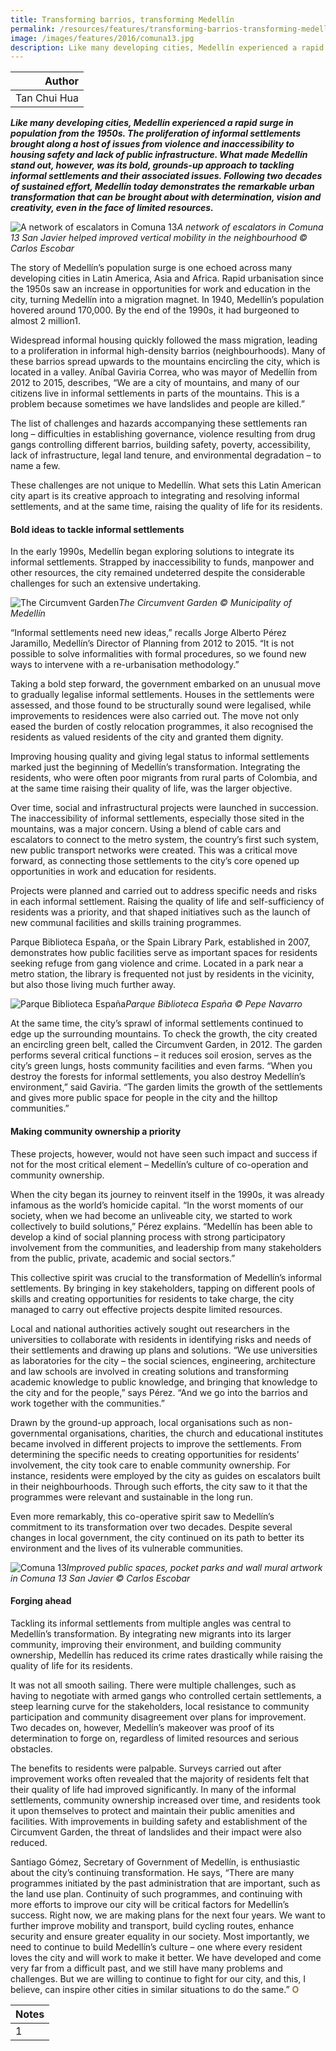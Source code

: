 ```yaml
---
title: Transforming barrios, transforming Medellín
permalink: /resources/features/transforming-barrios-transforming-medellin/
image: /images/features/2016/comuna13.jpg
description: Like many developing cities, Medellín experienced a rapid surge in population from the 1950s. The proliferation of informal settlements brought along a host of issues from violence and inaccessibility to housing safety and lack of public infrastructure. What made Medellín stand out, however, was its bold, grounds-up approach to tackling informal settlements and their associated issues. Following two decades of sustained effort, Medellín today demonstrates the remarkable urban transformation that can be brought about with determination, vision and creativity, even in the face of limited resources.
---
```


| Author |
|---:|
| Tan Chui Hua |

***Like many developing cities, Medellín experienced a rapid surge in population from the 1950s. The proliferation of informal settlements brought along a host of issues from violence and inaccessibility to housing safety and lack of public infrastructure. What made Medellín stand out, however, was its bold, grounds-up approach to tackling informal settlements and their associated issues. Following two decades of sustained effort, Medellín today demonstrates the remarkable urban transformation that can be brought about with determination, vision and creativity, even in the face of limited resources.***

![A network of escalators in Comuna 13](/images/features/2016/comuna13.jpg/)*A network of escalators in Comuna 13 San Javier helped improved vertical mobility in the neighbourhood © Carlos Escobar*

The story of Medellín’s population surge is one echoed across many developing cities in Latin America, Asia and Africa. Rapid urbanisation since the 1950s saw an increase in opportunities for work and education in the city, turning Medellín into a migration magnet. In 1940, Medellín’s population hovered around 170,000. By the end of the 1990s, it had burgeoned to almost 2 million1.

Widespread informal housing quickly followed the mass migration, leading to a proliferation in informal high-density barrios (neighbourhoods). Many of these barrios spread upwards to the mountains encircling the city, which is located in a valley. Aníbal Gaviria Correa, who was mayor of Medellín from 2012 to 2015, describes, “We are a city of mountains, and many of our citizens live in informal settlements in parts of the mountains. This is a problem because sometimes we have landslides and people are killed.”

The list of challenges and hazards accompanying these settlements ran long – difficulties in establishing governance, violence resulting from drug gangs controlling different barrios, building safety, poverty, accessibility, lack of infrastructure, legal land tenure, and environmental degradation – to name a few.

These challenges are not unique to Medellín. What sets this Latin American city apart is its creative approach to integrating and resolving informal settlements, and at the same time, raising the quality of life for its residents.

#### **Bold ideas to tackle informal settlements**

In the early 1990s, Medellín began exploring solutions to integrate its informal settlements. Strapped by inaccessibility to funds, manpower and other resources, the city remained undeterred despite the considerable challenges for such an extensive undertaking.

![The Circumvent Garden](/images/features/2016/circumvent-garden.jpg/)*The Circumvent Garden © Municipality of Medellín*

“Informal settlements need new ideas,” recalls Jorge Alberto Pérez Jaramillo, Medellín’s Director of Planning from 2012 to 2015. “It is not possible to solve informalities with formal procedures, so we found new ways to intervene with a re-urbanisation methodology.”

Taking a bold step forward, the government embarked on an unusual move to gradually legalise informal settlements. Houses in the settlements were assessed, and those found to be structurally sound were legalised, while improvements to residences were also carried out. The move not only eased the burden of costly relocation programmes, it also recognised the residents as valued residents of the city and granted them dignity.

Improving housing quality and giving legal status to informal settlements marked just the beginning of Medellín’s transformation. Integrating the residents, who were often poor migrants from rural parts of Colombia, and at the same time raising their quality of life, was the larger objective.

Over time, social and infrastructural projects were launched in succession. The inaccessibility of informal settlements, especially those sited in the mountains, was a major concern. Using a blend of cable cars and escalators to connect to the metro system, the country’s first such system, new public transport networks were created. This was a critical move forward, as connecting those settlements to the city’s core opened up opportunities in work and education for residents.

Projects were planned and carried out to address specific needs and risks in each informal settlement. Raising the quality of life and self-sufficiency of residents was a priority, and that shaped initiatives such as the launch of new communal facilities and skills training programmes.

Parque Biblioteca España, or the Spain Library Park, established in 2007, demonstrates how public facilities serve as important spaces for residents seeking refuge from gang violence and crime. Located in a park near a metro station, the library is frequented not just by residents in the vicinity, but also those living much further away.

![Parque Biblioteca España](/images/features/2016/spanish-library.jpg/)*Parque Biblioteca España © Pepe Navarro*

At the same time, the city’s sprawl of informal settlements continued to edge up the surrounding mountains. To check the growth, the city created an encircling green belt, called the Circumvent Garden, in 2012. The garden performs several critical functions – it reduces soil erosion, serves as the city’s green lungs, hosts community facilities and even farms. “When you destroy the forests for informal settlements, you also destroy Medellín’s environment,” said Gaviria. “The garden limits the growth of the settlements and gives more public space for people in the city and the hilltop communities.”

#### **Making community ownership a priority**

These projects, however, would not have seen such impact and success if not for the most critical element – Medellín’s culture of co-operation and community ownership.

When the city began its journey to reinvent itself in the 1990s, it was already infamous as the world’s homicide capital. “In the worst moments of our society, when we had become an unliveable city, we started to work collectively to build solutions,” Pérez explains. “Medellín has been able to develop a kind of social planning process with strong participatory involvement from the communities, and leadership from many stakeholders from the public, private, academic and social sectors.”

This collective spirit was crucial to the transformation of Medellín’s informal settlements. By bringing in key stakeholders, tapping on different pools of skills and creating opportunities for residents to take charge, the city managed to carry out effective projects despite limited resources.

Local and national authorities actively sought out researchers in the universities to collaborate with residents in identifying risks and needs of their settlements and drawing up plans and solutions. “We use universities as laboratories for the city – the social sciences, engineering, architecture and law schools are involved in creating solutions and transforming academic knowledge to public knowledge, and bringing that knowledge to the city and for the people,” says Pérez. “And we go into the barrios and work together with the communities.”

Drawn by the ground-up approach, local organisations such as non-governmental organisations, charities, the church and educational institutes became involved in different projects to improve the settlements. From determining the specific needs to creating opportunities for residents’ involvement, the city took care to enable community ownership. For instance, residents were employed by the city as guides on escalators built in their neighbourhoods. Through such efforts, the city saw to it that the programmes were relevant and sustainable in the long run.

Even more remarkably, this co-operative spirit saw to Medellín’s commitment to its transformation over two decades. Despite several changes in local government, the city continued on its path to better its environment and the lives of its vulnerable communities.

![Comuna 13](/images/features/2016/comuna13-2.jpg/)*Improved public spaces, pocket parks and wall mural artwork in Comuna 13 San Javier © Carlos Escobar*

#### **Forging ahead**

Tackling its informal settlements from multiple angles was central to Medellín’s transformation. By integrating new migrants into its larger community, improving their environment, and building community ownership, Medellín has reduced its crime rates drastically while raising the quality of life for its residents.

It was not all smooth sailing. There were multiple challenges, such as having to negotiate with armed gangs who controlled certain settlements, a steep learning curve for the stakeholders, local resistance to community participation and community disagreement over plans for improvement. Two decades on, however, Medellín’s makeover was proof of its determination to forge on, regardless of limited resources and serious obstacles.

The benefits to residents were palpable. Surveys carried out after improvement works often revealed that the majority of residents felt that their quality of life had improved significantly. In many of the informal settlements, community ownership increased over time, and residents took it upon themselves to protect and maintain their public amenities and facilities. With improvements in building safety and establishment of the Circumvent Garden, the threat of landslides and their impact were also reduced.

Santiago Gómez, Secretary of Government of Medellín, is enthusiastic about the city’s continuing transformation. He says, “There are many programmes initiated by the past administration that are important, such as the land use plan. Continuity of such programmes, and continuing with more efforts to improve our city will be critical factors for Medellín’s success. Right now, we are making plans for the next four years. We want to further improve mobility and transport, build cycling routes, enhance security and ensure greater equality in our society. Most importantly, we need to continue to build Medellín’s culture – one where every resident loves the city and will work to make it better. We have developed and come very far from a difficult past, and we still have many problems and challenges. But we are willing to continue to fight for our city, and this, I believe, can inspire other cities in similar situations to do the same.” **<font color="#967942">O</font>** 

| Notes |
|:---|
| 1 | Imparato, Ivo, and Jeff Ruster. 2003. Slum Upgrading and Participation: Lessons from Latin America. Washington: The International Bank for Reconstruction and Development/ The World Bank |
